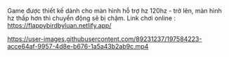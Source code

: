 Game được thiết kế dành cho màn hình hỗ trợ hz 120hz - trở lên, màn hình hz thấp hơn thì chuyển động sẽ bị chậm.
Link chơi online : https://flappybirdbyluan.netlify.app/


https://user-images.githubusercontent.com/89231237/197584223-acce64af-9957-4d8e-b676-1a5a43b2ab9c.mp4

